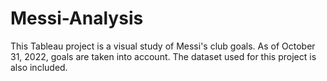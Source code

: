 # Messi-Analysis
This Tableau project is a visual study of Messi's club goals.
As of October 31, 2022, goals are taken into account.
The dataset used for this project is also included.
